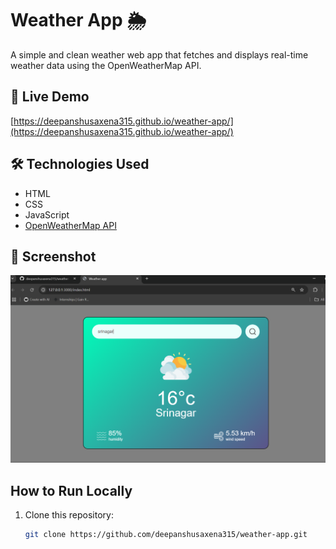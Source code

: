 # Weather App 🌦️

A simple and clean weather web app that fetches and displays real-time weather data using the OpenWeatherMap API.

## 🚀 Live Demo

[https://deepanshusaxena315.github.io/weather-app/](https://deepanshusaxena315.github.io/weather-app/)

## 🛠 Technologies Used

- HTML
- CSS
- JavaScript
- [OpenWeatherMap API](https://openweathermap.org/api)

## 📸 Screenshot

![Weather App Screenshot](screenshot.png)

## How to Run Locally

1. Clone this repository:
   ```bash
   git clone https://github.com/deepanshusaxena315/weather-app.git
